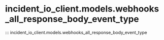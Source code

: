 # incident_io_client.models.webhooks_all_response_body_event_type

::: incident_io_client.models.webhooks_all_response_body_event_type
